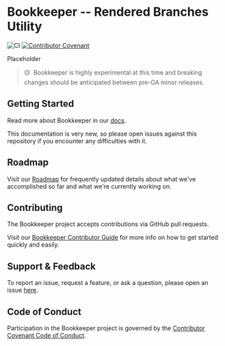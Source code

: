 # Bookkeeper -- Rendered Branches Utility

![CI](https://github.com/akuityio/bookkeeper-prototype/actions/workflows/ci.yaml/badge.svg)
[![Contributor Covenant](https://img.shields.io/badge/Contributor%20Covenant-2.1-4baaaa.svg)](CODE_OF_CONDUCT.md)

Placeholder

> 🟡&nbsp;&nbsp;Bookkeeper is highly experimental at this time and breaking
> changes should be anticipated between pre-GA minor releases.

## Getting Started

Read more about Bookkeeper in our
[docs](https://docs-bookkeeper-akuity-io.netlify.app/).

This documentation is very new, so please open issues against this repository if
you encounter any difficulties with it.

## Roadmap

Visit our [Roadmap](https://docs-bookkeeper-akuity-io.netlify.app/roadmap) for
frequently updated details about what we've accomplished so far and what we're
currently working on.

## Contributing

The Bookkeeper project accepts contributions via GitHub pull requests.

Visit our
[Bookkeeper Contributor Guide](https://docs-bookkeeper-akuity-io.netlify.app/contributor-guide/)
for more info on how to get started quickly and easily.

## Support & Feedback

To report an issue, request a feature, or ask a question, please open an issue
[here](https://github.com/akuityio/bookkeeper-prototype/issues).

## Code of Conduct

Participation in the Bookkeeper project is governed by the
[Contributor Covenant Code of Conduct](https://docs-bookkeeper-akuity-io.netlify.app/contributor-guide/code-of-conduct/).
